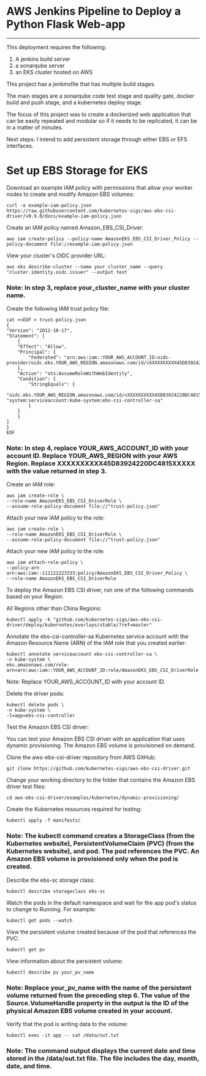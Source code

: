 # AWS Jenkins Pipeline to Deploy a Python Flask Web-app
---
This deployment requires the following:

1. A jenkins build server
2. a sonarqube server
3. an EKS cluster hosted on AWS


This project has a jenkinsfile that has multiple build stages.  

The main stages are a sonarqube code test stage and quality gate, docker build and push stage, and a kubernetes deploy stage.  

The focus of this project was to create a dockerized web application that can be easily repeated and modular so if it needs to be replicated, it can be in a matter of minutes.  

Next steps: I intend to add persistent storage through either EBS or EFS interfaces. 

# Set up EBS Storage for EKS 


Download an example IAM policy with permissions that allow your worker nodes to create and modify Amazon EBS volumes:

    curl -o example-iam-policy.json https://raw.githubusercontent.com/kubernetes-sigs/aws-ebs-csi-driver/v0.9.0/docs/example-iam-policy.json

Create an IAM policy named Amazon_EBS_CSI_Driver:

    aws iam create-policy --policy-name AmazonEKS_EBS_CSI_Driver_Policy --policy-document file://example-iam-policy.json

View your cluster's OIDC provider URL:

    
    aws eks describe-cluster --name your_cluster_name --query "cluster.identity.oidc.issuer" --output text



### Note: In step 3, replace your_cluster_name with your cluster name.

Create the following IAM trust policy file:



    cat <<EOF > trust-policy.json
    {
    "Version": "2012-10-17",
    "Statement": [
        {
        "Effect": "Allow",
        "Principal": {
            "Federated": "arn:aws:iam::YOUR_AWS_ACCOUNT_ID:oidc-provider/oidc.eks.YOUR_AWS_REGION.amazonaws.com/id/<XXXXXXXXXX45D83924220DC4815XXXXX>"
        },
        "Action": "sts:AssumeRoleWithWebIdentity",
        "Condition": {
            "StringEquals": {
            "oidc.eks.YOUR_AWS_REGION.amazonaws.com/id/<XXXXXXXXXX45D83924220DC4815XXXXX>:sub": "system:serviceaccount:kube-system:ebs-csi-controller-sa"
            }
        }
        }
    ]
    }
    EOF

### Note: In step 4, replace YOUR_AWS_ACCOUNT_ID with your account ID. Replace YOUR_AWS_REGION with your AWS Region. Replace XXXXXXXXXX45D83924220DC4815XXXXX with the value returned in step 3. 

Create an IAM role:

    aws iam create-role \
    --role-name AmazonEKS_EBS_CSI_DriverRole \
    --assume-role-policy-document file://"trust-policy.json"

Attach your new IAM policy to the role:

    aws iam create-role \
    --role-name AmazonEKS_EBS_CSI_DriverRole \
    --assume-role-policy-document file://"trust-policy.json"

Attach your new IAM policy to the role:

    aws iam attach-role-policy \
    --policy-arn arn:aws:iam::111122223333:policy/AmazonEKS_EBS_CSI_Driver_Policy \
    --role-name AmazonEKS_EBS_CSI_DriverRole

To deploy the Amazon EBS CSI driver, run one of the following commands based on your Region:

All Regions other than China Regions:

    kubectl apply -k "github.com/kubernetes-sigs/aws-ebs-csi-driver/deploy/kubernetes/overlays/stable/?ref=master"

Annotate the ebs-csi-controller-sa Kubernetes service account with the Amazon Resource Name (ARN) of the IAM role that you created earlier:

    kubectl annotate serviceaccount ebs-csi-controller-sa \
    -n kube-system \
    eks.amazonaws.com/role-arn=arn:aws:iam::YOUR_AWS_ACCOUNT_ID:role/AmazonEKS_EBS_CSI_DriverRole



Note: Replace YOUR_AWS_ACCOUNT_ID with your account ID.

Delete the driver pods:

    kubectl delete pods \
    -n kube-system \
    -l=app=ebs-csi-controller

Test the Amazon EBS CSI driver:

You can test your Amazon EBS CSI driver with an application that uses dynamic provisioning. The Amazon EBS volume is provisioned on demand.

Clone the aws-ebs-csi-driver repository from AWS GitHub:

    git clone https://github.com/kubernetes-sigs/aws-ebs-csi-driver.git

Change your working directory to the folder that contains the Amazon EBS driver test files:

    cd aws-ebs-csi-driver/examples/kubernetes/dynamic-provisioning/

Create the Kubernetes resources required for testing:

    kubectl apply -f manifests/

### Note: The kubectl command creates a StorageClass (from the Kubernetes website), PersistentVolumeClaim (PVC) (from the Kubernetes website), and pod. The pod references the PVC. An Amazon EBS volume is provisioned only when the pod is created.

Describe the ebs-sc storage class:

    kubectl describe storageclass ebs-sc

Watch the pods in the default namespace and wait for the app pod's status to change to Running. For example:

    kubectl get pods --watch

View the persistent volume created because of the pod that references the PVC:

    kubectl get pv

View information about the persistent volume:

    kubectl describe pv your_pv_name

### Note: Replace your_pv_name with the name of the persistent volume returned from the preceding step 6. The value of the Source.VolumeHandle property in the output is the ID of the physical Amazon EBS volume created in your account.

Verify that the pod is writing data to the volume:

    kubectl exec -it app -- cat /data/out.txt

### Note: The command output displays the current date and time stored in the /data/out.txt file. The file includes the day, month, date, and time.



